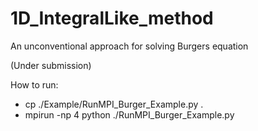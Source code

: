 # 1D_IntegralLike_method
An unconventional approach for solving Burgers equation

(Under submission)

How to run:
- cp ./Example/RunMPI_Burger_Example.py .
- mpirun -np 4 python ./RunMPI_Burger_Example.py
